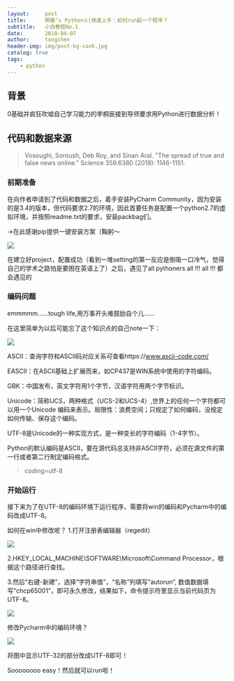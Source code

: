 ```yaml
---
layout:     post
title:      桐酱’s Python①|快速上手：如何run起一个程序？
subtitle:   小白教程No.1
date:       2018-04-07
author:     tongchen
header-img: img/post-bg-cook.jpg
catalog: true
tags:
    - python
---
```


## 背景

0基础并疯狂吹嘘自己学习能力的李桐辰接到导师要求用Python进行数据分析！

## 代码和数据来源

>Vosoughi, Soroush, Deb Roy, and Sinan Aral. "The spread of true and false news online." Science 359.6380 (2018): 1146-1151.

### 前期准备 

在向作者申请到了代码和数据之后，着手安装PyCharm Community，因为安装的是3.4的版本，但代码要求2.7的环境，因此首要任务是配置一个python2.7的虚拟环境，并按照readme.txt的要求，安装packbag们。

→在此感谢pip提供一键安装方案（鞠躬～

![](https://ws2.sinaimg.cn/large/006tKfTcgy1g0m72vcijbj311i0m4wox.jpg)

在建立好project，配置成功（看到一堆setting的第一反应是倒吸一口冷气，觉得自己的学术之路怕是要困在英语上了）之后，遇见了all pythoners all !!! all !!! 都会遇见的

### 编码问题

emmmmm……tough life,用万事开头难鼓励自个儿……

在这里简单为以后可能忘了这个知识点的自己note一下：

![](https://ws3.sinaimg.cn/large/006tKfTcgy1g0m76hl9mfj310i0h80we.jpg)

ASCII：查询字符和ASCII码对应关系可查看https://www.ascii-code.com/

EASCII：在ASCII基础上扩展而来，如CP437是WIN系统中使用的字符编码。

GBK：中国发布，英文字符用1个字节，汉语字符用两个字节标识。

Unicode：简称UCS，两种格式（UCS-2和UCS-4）,世界上的任何一个字符都可以用一个Unicode 编码来表示。局限性：浪费空间；只规定了如何编码，没规定如何传输、保存这个编码。

UTF-8是Unicode的一种实现方式，是一种变长的字符编码（1-4字节）。

Python的默认编码是ASCII，要在源代码总支持非ASCII字符，必须在源文件的第一行或者第二行制定编码格式。

> coding=utf-8 

### 开始运行

接下来为了在UTF-8的编码环境下运行程序，需要将win的编码和Pycharm中的编码改成UTF-8。

如何在win中修改呢？
1.打开注册表编辑器（regedit）

![](https://ws1.sinaimg.cn/large/006tKfTcgy1g0m7b9j818j31100iwdp5.jpg)

2.HKEY_LOCAL_MACHINE\SOFTWARE\Microsoft\Command Processor，根据这个路径进行查找。

3.然后“右键-新建”，选择“字符串值”，“名称”列填写“autorun”, 数值数据填写“chcp65001”，即可永久修改，结果如下，命令提示符里显示当前代码页为UTF-8。

![](https://ws2.sinaimg.cn/large/006tKfTcgy1g0m7d5w4i0j31aq0owqie.jpg)

修改Pycharm中的编码环境？

![](https://ws1.sinaimg.cn/large/006tKfTcgy1g0m7efkwrdj31ae0toww5.jpg)

将图中显示UTF-32的部分改成UTF-8即可！

Soooooooo easy！然后就可以run啦！

 

